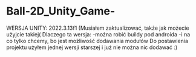 # Ball-2D_Unity_Game-

WERSJA UNITY: 2022.3.13f1 (Musiałem zaktualizować, także jak możecie użyjcie takiej(
Dlaczego ta wersja:
  -można robić buildy pod androida
  -i na co tylko chcemy, bo jest możliwość dodawania modułów
Do postawienia projektu użyłem jednej wersji starszej i już nie można nic dodawać :)

